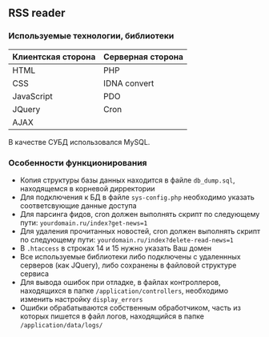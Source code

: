 ## RSS reader

### Используемые технологии, библиотеки

Клиентская сторона | Серверная сторона
-------------------|-------------------
HTML               | PHP
CSS                | IDNA convert
JavaScript         | PDO
JQuery             | Cron
AJAX               |

В качестве СУБД использовался MySQL.

### Особенности функционирования

* Копия структуры базы данных находится в файле `db_dump.sql`, находящемся в корневой дирректории
* Для подключения к БД в файле `sys-config.php` необходимо указать соответсвующие данные доступа
* Для парсинга фидов, cron должен выполнять скрипт по следующему пути: `yourdomain.ru/index?get-news=1`
* Для удаления прочитанных новостей, cron должен выполнять скрипт по следующему пути: `yourdomain.ru/index?delete-read-news=1`
* В `.htaccess` в строках 14 и 15 нужно указать Ваш домен
* Все используемые библиотеки либо подключены с удаленнных серверов (как JQuery), либо сохранены в файловой структуре сервиса
* Для вывода ошибок при отладке, в файлах контроллеров, находящихся в папке `/application/controllers`, необходимо изменить настройку `display_errors`
* Ошибки обрабатываются собственным обработчиком, часть из которых пишется в файл логов, находящийся в папке `/application/data/logs/`
